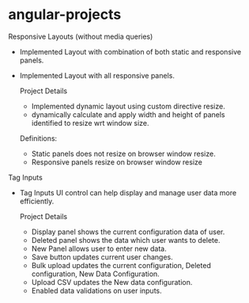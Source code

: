 # angular-projects

Responsive Layouts (without media queries)
- Implemented Layout with combination of both static and responsive panels.
- Implemented Layout with all responsive panels.

	Project Details
	- Implemented dynamic layout using custom directive resize.
	- dynamically calculate and apply width and height of panels identified to resize wrt window size.     

	Definitions: 
	- Static panels does not resize on browser window resize.
	- Responsive panels resize on browser window resize
	
	
Tag Inputs
- Tag Inputs UI control can help display and manage user data more efficiently.

	Project Details
	- Display panel shows the current configuration data of user.
	- Deleted panel shows the data which user wants to delete.
	- New Panel allows user to enter new data.
	- Save button updates current user changes.
	- Bulk upload updates the current configuration, Deleted configuration, New Data Configuration.
	- Upload CSV updates the New data configuration.
	- Enabled data validations on user inputs.
	
	    